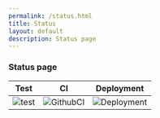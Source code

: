 ```yaml
---
permalink: /status.html
title: Status
layout: default
description: Status page
---
```


### Status page

| Test | CI | Deployment |
| ------------ | ------------ | ------------ |
| ![test](https://github.com/wryyyyyyyy/runner_one/workflows/test/badge.svg) | ![GithubCI](https://github.com/wryyyyyyyy/runner_one/workflows/CI/badge.svg) | ![Deployment](https://github.com/wryyyyyyyy/runner_one/workflows/deploy/badge.svg) |
